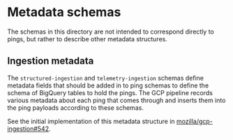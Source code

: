 # Metadata schemas

The schemas in this directory are not intended to correspond directly to pings,
but rather to describe other metadata structures.

## Ingestion metadata

The `structured-ingestion` and `telemetry-ingestion` schemas define metadata
fields that should be added in to ping schemas to define the schema of BigQuery
tables to hold the pings. The GCP pipeline records various metadata about each
ping that comes through and inserts them into the ping payloads according to
these schemas.

See the initial implementation of this metadata structure in
[mozilla/gcp-ingestion#542](https://github.com/mozilla/gcp-ingestion/pull/542).
